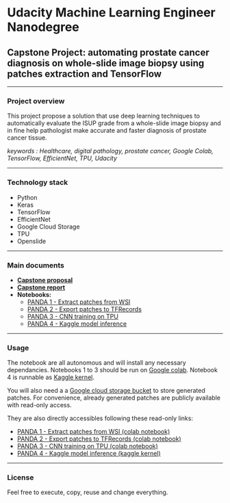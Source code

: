 # Udacity Machine Learning Engineer Nanodegree

## Capstone Project: automating prostate cancer diagnosis on whole-slide image biopsy using patches extraction and TensorFlow

---

### Project overview

This project propose a solution that use deep learning techniques to automatically evaluate the ISUP grade from a whole-slide image biopsy and in fine help pathologist make accurate and faster diagnosis of prostate cancer tissue.

*keywords : Healthcare, digital pathology, prostate cancer, Google Colab, TensorFlow, EfficientNet, TPU, Udacity*

---

### Technology stack

- Python
- Keras
- TensorFlow
- EfficientNet
- Google Cloud Storage
- TPU
- Openslide

---

### Main documents

- **[Capstone proposal](./proposal)**
- **[Capstone report](./report)**
- **Notebooks:**
    - [PANDA 1 - Extract patches from WSI](./PANDA%201%20-%20Extract%20patches%20from%20WSI.ipynb)
    - [PANDA 2 - Export patches to TFRecords](./PANDA%202%20-%20Export%20patches%20to%20TFRecords.ipynb)
    - [PANDA 3 - CNN training on TPU](./PANDA%203%20-%20CNN%20training%20on%20TPU.ipynb)
    - [PANDA 4 - Kaggle model inference](./PANDA%204%20-%20Kaggle%20model%20inference.ipynb)
 
--- 
 
### Usage

The notebook are all autonomous and will install any necessary dependancies. Notebooks 1 to 3 should be run on [Google colab](https://colab.research.google.com/). Notebook 4 is runnable as [Kaggle kernel](https://www.kaggle.com/). 

You will also need a a [Google cloud storage bucket](https://cloud.google.com/storage) to store generated patches. For convenience, already generated patches are publicly available with read-only access.

They are also directly accessibles following these read-only links:
- [PANDA 1 - Extract patches from WSI (colab notebook)](https://colab.research.google.com/drive/1LbvovE3QRAqwhEnfTnUKqGr11Xa8GzYH?usp=sharing)
- [PANDA 2 - Export patches to TFRecords (colab notebook)](https://colab.research.google.com/drive/11o3LGaieiTjPq1L2Tg9y-0qFGUji42ob?usp=sharing)
- [PANDA 3 - CNN training on TPU (colab notebook)](https://colab.research.google.com/drive/1I0tCDXVKoR6-ifBl0kJAcS4D8WYFg96J?usp=sharing)
- [PANDA 4 - Kaggle model inference (kaggle kernel)](https://www.kaggle.com/huynhdoo/panda-keras-model-inference)

---

### License

Feel free to execute, copy, reuse and change everything.
